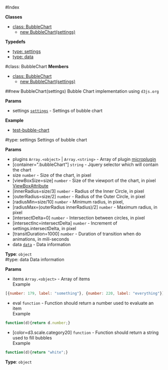 #Index

**Classes**

* [class: BubbleChart](#BubbleChart)
  * [new BubbleChart(settings)](#new_BubbleChart)

**Typedefs**

* [type: settings](#settings)
* [type: data](#data)
 
<a name="BubbleChart"></a>
#class: BubbleChart
**Members**

* [class: BubbleChart](#BubbleChart)
  * [new BubbleChart(settings)](#new_BubbleChart)

<a name="new_BubbleChart"></a>
##new BubbleChart(settings)
Bubble Chart implementation using `d3js.org`

**Params**

- settings <code>[settings](#settings)</code> - Settings of bubble chart  

**Example**  
- [test-bubble-chart](../test/test-bubble-chart.html)

<a name="settings"></a>
#type: settings
Settings of bubble chart

**Params**

- plugins `Array.<object>` | `Array.<string>` - Array of plugin [microplugin](https://github.com/brianreavis/microplugin.js|microplugin)  
- \[container=".bubbleChart"\] `string` - Jquery selector which will contain the chart  
- size `number` - Size of the chart, in pixel  
- \[viewBoxSize=size\] `number` - Size of the viewport of the chart, in pixel [ViewBoxAttribute](http://www.w3.org/TR/SVG/coords.html#ViewBoxAttribute)  
- \[innerRadius=size/3\] `number` - Radius of the Inner Circle, in pixel  
- \[outerRadius=size/2\] `number` - Radius of the Outer Circle, in pixel  
- \[radiusMin=size/10\] `number` - Minimum radius, in pixel,  
- \[radiusMax=(outerRadius  innerRadius)/2\] `number` - Maximum radius, in pixel  
- \[intersectDelta=0\] `number` - Intersection between circles, in pixel  
- \[intersectInc=intersectDelta\] `number` - Increment of settings.intersectDelta, in pixel  
- \[transitDuration=1000\] `number` - Duration of transition when do animations, in mili-seconds  
- data <code>[data](#data)</code> - Data information  

**Type**: `object`  
<a name="data"></a>
#type: data
Data information

**Params**

- items `Array.<object>` - Array of items <br/> Example
```js
[{number: 179, label: "something"}, {number: 220, label: "everything"}]
```  
- eval `function` - Function should return a number used to evaluate an item <br/> Example
```js
function(d){return d.number;}
```  
- \[color=d3.scale.category20\] `function` - Function should return a string used to fill bubbles <br/>Example
```js
function(d){return "white";}
```  

**Type**: `object`  
